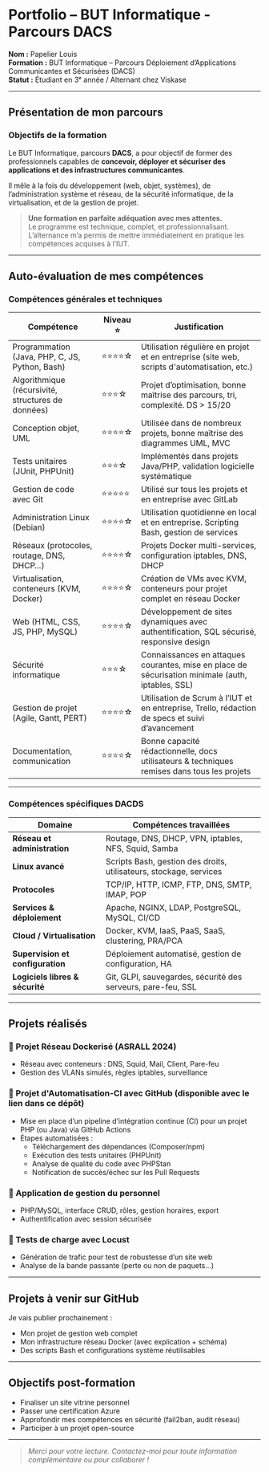 #  Portfolio – BUT Informatique - Parcours DACS

**Nom :** Papelier Louis  
**Formation :** BUT Informatique – Parcours Déploiement d’Applications Communicantes et Sécurisées (DACS)  
**Statut :** Étudiant en 3ᵉ année / Alternant chez Viskase

---

##  Présentation de mon parcours

###  Objectifs de la formation

Le BUT Informatique, parcours **DACS**, a pour objectif de former des professionnels capables de **concevoir, déployer et sécuriser des applications et des infrastructures communicantes**.

Il mêle à la fois du développement (web, objet, systèmes), de l’administration système et réseau, de la sécurité informatique, de la virtualisation, et de la gestion de projet.

>  **Une formation en parfaite adéquation avec mes attentes.**  
Le programme est technique, complet, et professionnalisant. L’alternance m’a permis de mettre immédiatement en pratique les compétences acquises à l’IUT.

---

##  Auto-évaluation de mes compétences

###  Compétences générales et techniques

| Compétence                                                                 | Niveau ⭐     | Justification                                                                                       |
|----------------------------------------------------------------------------|--------------|------------------------------------------------------------------------------------------------------|
| Programmation (Java, PHP, C, JS, Python, Bash)                            | ⭐⭐⭐⭐☆       | Utilisation régulière en projet et en entreprise (site web, scripts d'automatisation, etc.)         |
| Algorithmique (récursivité, structures de données)                        | ⭐⭐⭐☆        | Projet d’optimisation, bonne maîtrise des parcours, tri, complexité. DS > 15/20                     |
| Conception objet, UML                                                     | ⭐⭐⭐⭐☆       | Utilisée dans de nombreux projets, bonne maîtrise des diagrammes UML, MVC                          |
| Tests unitaires (JUnit, PHPUnit)                                          | ⭐⭐⭐☆        | Implémentés dans projets Java/PHP, validation logicielle systématique                              |
| Gestion de code avec Git                                                  | ⭐⭐⭐⭐⭐       | Utilisé sur tous les projets et en entreprise avec GitLab                                          |
| Administration Linux (Debian)                                             | ⭐⭐⭐⭐☆       | Utilisation quotidienne en local et en entreprise. Scripting Bash, gestion de services             |
| Réseaux (protocoles, routage, DNS, DHCP…)                                 | ⭐⭐⭐⭐☆       | Projets Docker multi-services, configuration iptables, DNS, DHCP                                   |
| Virtualisation, conteneurs (KVM, Docker)                                  | ⭐⭐⭐⭐☆       | Création de VMs avec KVM, conteneurs pour projet complet en réseau Docker                          |
| Web (HTML, CSS, JS, PHP, MySQL)                                           | ⭐⭐⭐⭐☆       | Développement de sites dynamiques avec authentification, SQL sécurisé, responsive design           |
| Sécurité informatique                                                     | ⭐⭐⭐☆        | Connaissances en attaques courantes, mise en place de sécurisation minimale (auth, iptables, SSL)  |
| Gestion de projet (Agile, Gantt, PERT)                                    | ⭐⭐⭐⭐☆       | Utilisation de Scrum à l’IUT et en entreprise, Trello, rédaction de specs et suivi d’avancement    |
| Documentation, communication                                              | ⭐⭐⭐⭐☆       | Bonne capacité rédactionnelle, docs utilisateurs & techniques remises dans tous les projets        |

---

###  Compétences spécifiques DACDS

| Domaine                                           | Compétences travaillées                                                   |
|--------------------------------------------------|----------------------------------------------------------------------------|
| **Réseau et administration**                     | Routage, DNS, DHCP, VPN, iptables, NFS, Squid, Samba                      |
| **Linux avancé**                                 | Scripts Bash, gestion des droits, utilisateurs, stockage, services        |
| **Protocoles**                                   | TCP/IP, HTTP, ICMP, FTP, DNS, SMTP, IMAP, POP                             |
| **Services & déploiement**                       | Apache, NGINX, LDAP, PostgreSQL, MySQL, CI/CD                             |
| **Cloud / Virtualisation**                       | Docker, KVM, IaaS, PaaS, SaaS, clustering, PRA/PCA                        |
| **Supervision et configuration**                 | Déploiement automatisé, gestion de configuration, HA                     |
| **Logiciels libres & sécurité**                  | Git, GLPI, sauvegardes, sécurité des serveurs, pare-feu, SSL              |

---

##  Projets réalisés

### 🔹 Projet Réseau Dockerisé (ASRALL 2024)
- Réseau avec conteneurs : DNS, Squid, Mail, Client, Pare-feu
- Gestion des VLANs simulés, règles iptables, surveillance

### 🔹 Projet d'Automatisation-CI avec GitHub (disponible avec le lien dans ce dépôt)
- Mise en place d’un pipeline d’intégration continue (CI) pour un projet PHP (ou Java) via GitHub Actions
- Étapes automatisées :
  - Téléchargement des dépendances (Composer/npm)
  - Exécution des tests unitaires (PHPUnit)
  - Analyse de qualité du code avec PHPStan
  - Notification de succès/échec sur les Pull Requests
  
### 🔹 Application de gestion du personnel
- PHP/MySQL, interface CRUD, rôles, gestion horaires, export
- Authentification avec session sécurisée

### 🔹 Tests de charge avec Locust
- Génération de trafic pour test de robustesse d’un site web
- Analyse de la bande passante (perte ou non de paquets...)

---

##  Projets à venir sur GitHub

Je vais publier prochainement :
- Mon projet de gestion web complet
- Mon infrastructure réseau Docker (avec explication + schéma)
- Des scripts Bash et configurations système réutilisables

---

##  Objectifs post-formation

- Finaliser un site vitrine personnel
- Passer une certification Azure
- Approfondir mes compétences en sécurité (fail2ban, audit réseau)
- Participer à un projet open-source

---

> *Merci pour votre lecture. Contactez-moi pour toute information complémentaire ou pour collaborer !*
